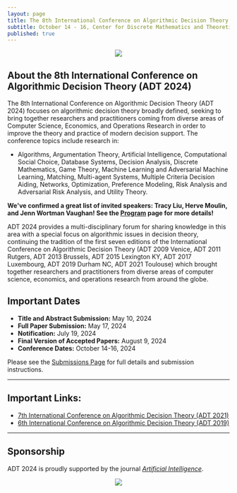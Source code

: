 ```yaml
---
layout: page
title: The 8th International Conference on Algorithmic Decision Theory (ADT 2024)
subtitle: October 14 - 16, Center for Discrete Mathematics and Theoretical Computer Science (DIMACS) at Rutgers University, Piscataway, NJ
published: true
---
```

<p style="text-align:center;"><img src="{{ 'img/adtcover.png' | relative_url }}" /></p>

## About the 8th International Conference on Algorithmic Decision Theory (ADT 2024)

The 8th International Conference on Algorithmic Decision Theory (ADT 2024) focuses on algorithmic decision theory broadly defined, seeking to bring together researchers and practitioners coming from diverse areas of Computer Science, Economics, and Operations Research in order to improve the theory and practice of modern decision support. The conference topics include research in: 
  * Algorithms, Argumentation Theory, Artificial Intelligence, Computational Social Choice, Database Systems, Decision Analysis, Discrete Mathematics, Game Theory, Machine Learning and Adversarial Machine Learning, Matching, Multi-agent Systems, Multiple Criteria Decision Aiding, Networks, Optimization, Preference Modeling, Risk Analysis and Adversarial Risk Analysis, and Utility Theory.

**We've confirmed a great list of invited speakers: Tracy Liu, Herve Moulin, and Jenn Wortman Vaughan! See the [Program](./program) page for more details!**

ADT 2024 provides a multi-disciplinary forum for sharing knowledge in this area with a special focus on algorithmic issues in decision theory, continuing the tradition of the first seven editions of the International Conference on Algorithmic Decision Theory (ADT 2009 Venice, ADT 2011 Rutgers, ADT 2013 Brussels, ADT 2015 Lexington KY, ADT 2017 Luxembourg, ADT 2019 Durham NC, ADT 2021 Toulouse) which brought together researchers and practitioners from diverse areas of computer science, economics, and operations research from around the globe.

## Important Dates
* **Title and Abstract Submission:** May 10, 2024
* **Full Paper Submission:** May 17, 2024
* **Notification:** July 19, 2024
* **Final Version of Accepted Papers:** August 9, 2024
* **Conference Dates:** October 14-16, 2024

Please see the [Submissions Page](./submission) for full details and submission instructions.

---

## Important Links:
* [7th International Conference on Algorithmic Decision Theory (ADT 2021)](https://www.irit.fr/ADT2021/)
* [6th International Conference on Algorithmic Decision Theory (ADT 2019)](https://conferences.fuqua.duke.edu/adt/)

---

## Sponsorship

ADT 2024 is proudly supported by the journal [*Artificial Intelligence*](https://aij.ijcai.org/funding-opportunities-for-promoting-ai-research/).

<p style="text-align:center;"><img src="{{ 'img/aij_logo.jpeg' | relative_url }}" /></p>
